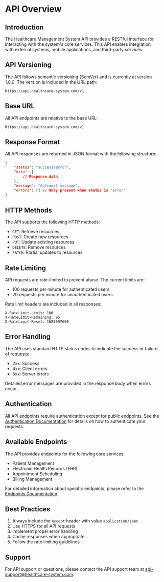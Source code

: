 # API Overview

## Introduction
The Healthcare Management System API provides a RESTful interface for interacting with the system's core services. This API enables integration with external systems, mobile applications, and third-party services.

<div style="page-break-after: always;"></div>

## API Versioning
The API follows semantic versioning (SemVer) and is currently at version 1.0.0. The version is included in the URL path:
```
https://api.healthcare-system.com/v1
```

<div style="page-break-after: always;"></div>

## Base URL
All API endpoints are relative to the base URL:
```
https://api.healthcare-system.com/v1
```

<div style="page-break-after: always;"></div>

## Response Format
All API responses are returned in JSON format with the following structure:
```json
{
    "status": "success|error",
    "data": {
        // Response data
    },
    "message": "Optional message",
    "errors": [] // Only present when status is "error"
}
```

<div style="page-break-after: always;"></div>

## HTTP Methods
The API supports the following HTTP methods:
- `GET`: Retrieve resources
- `POST`: Create new resources
- `PUT`: Update existing resources
- `DELETE`: Remove resources
- `PATCH`: Partial updates to resources

<div style="page-break-after: always;"></div>

## Rate Limiting
API requests are rate-limited to prevent abuse. The current limits are:
- 100 requests per minute for authenticated users
- 20 requests per minute for unauthenticated users

Rate limit headers are included in all responses:
```
X-RateLimit-Limit: 100
X-RateLimit-Remaining: 95
X-RateLimit-Reset: 1625097600
```

<div style="page-break-after: always;"></div>

## Error Handling
The API uses standard HTTP status codes to indicate the success or failure of requests:
- 2xx: Success
- 4xx: Client errors
- 5xx: Server errors

Detailed error messages are provided in the response body when errors occur.

<div style="page-break-after: always;"></div>

## Authentication
All API endpoints require authentication except for public endpoints. See the [Authentication Documentation](authentication.md) for details on how to authenticate your requests.

<div style="page-break-after: always;"></div>

## Available Endpoints
The API provides endpoints for the following core services:
- Patient Management
- Electronic Health Records (EHR)
- Appointment Scheduling
- Billing Management

For detailed information about specific endpoints, please refer to the [Endpoints Documentation](endpoints.md).

<div style="page-break-after: always;"></div>

## Best Practices
1. Always include the `Accept` header with value `application/json`
2. Use HTTPS for all API requests
3. Implement proper error handling
4. Cache responses when appropriate
5. Follow the rate limiting guidelines

<div style="page-break-after: always;"></div>

## Support
For API support or questions, please contact the API support team at api-support@healthcare-system.com.